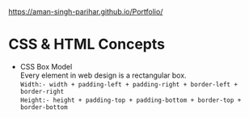 https://aman-singh-parihar.github.io/Portfolio/

# CSS & HTML Concepts
- CSS Box Model <br>
  Every element in web design is a rectangular box. <br>
  ``` Width:- width + padding-left + padding-right + border-left + border-right ``` <br>
  ``` Height:- height + padding-top + padding-bottom + border-top + border-bottom ```
